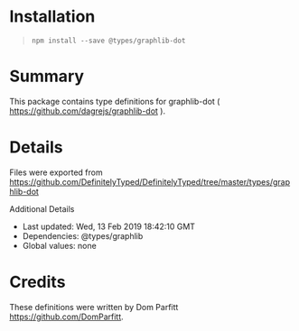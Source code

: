 # Installation
> `npm install --save @types/graphlib-dot`

# Summary
This package contains type definitions for graphlib-dot ( https://github.com/dagrejs/graphlib-dot ).

# Details
Files were exported from https://github.com/DefinitelyTyped/DefinitelyTyped/tree/master/types/graphlib-dot

Additional Details
 * Last updated: Wed, 13 Feb 2019 18:42:10 GMT
 * Dependencies: @types/graphlib
 * Global values: none

# Credits
These definitions were written by Dom Parfitt <https://github.com/DomParfitt>.
